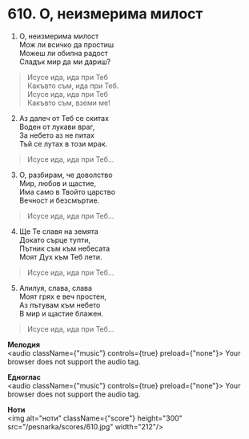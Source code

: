 # 610. О, неизмерима милост

1. О, неизмерима милост  
Мож ли всичко да простиш  
Можеш ли обилна радост  
Сладък мир да ми дариш?  

> Исусе ида, ида при Теб  
> Какъвто съм, ида при Теб.  
> Исусе ида, ида при Теб  
> Какъвто съм, вземи ме!

2. Аз далеч от Теб се скитах  
Воден от лукави враг,  
За небето аз не питах  
Тъй се лутах в този мрак.  

> Исусе ида, ида при Теб...  

3. О, разбирам, че доволство  
Мир, любов и щастие,  
Има само в Твойто царство  
Вечност и безсмъртие.  

> Исусе ида, ида при Теб...  

4. Ще Те славя на земята  
Докато сърце тупти,  
Пътник съм към небесата  
Моят Дух към Теб лети.  

> Исусе ида, ида при Теб...  

5. Алилуя, слава, слава  
Моят грях е веч простен,  
Аз пътувам към небето  
В мир и щастие блажен.  

> Исусе ида, ида при Теб...

**Мелодия**  
<audio className={"music"} controls={true} preload={"none"}>
    <source src="/pesnarka/mp3/610.mp3" type="audio/mpeg"/>
    Your browser does not support the audio tag.
</audio>

**Едноглас**  
<audio className={"music"} controls={true} preload={"none"}>
    <source src="/pesnarka/transp/610.mp3" type="audio/mpeg"/>
    Your browser does not support the audio tag.
</audio>

**Ноти**  
<img alt="ноти" className={"score"} height="300" src="/pesnarka/scores/610.jpg" width="212"/>
